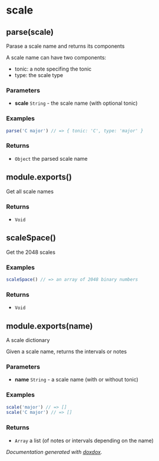 # scale 




## parse(scale) 

Parase a scale name and returns its components

A scale name can have two components:
- tonic: a note specifing the tonic
- type: the scale type


### Parameters

- **scale** `String`   - the scale name (with optional tonic)




### Examples

```javascript
parse('C major') // => { tonic: 'C', type: 'major' }
```


### Returns


- `Object`   the parsed scale name




## module.exports() 

Get all scale names






### Returns


- `Void`




## scaleSpace() 

Get the 2048 scales






### Examples

```javascript
scaleSpace() // => an array of 2048 binary numbers
```


### Returns


- `Void`




## module.exports(name) 

A scale dictionary

Given a scale name, returns the intervals or notes


### Parameters

- **name** `String`   - a scale name (with or without tonic)




### Examples

```javascript
scale('major') // => []
scale('C major') // => []
```


### Returns


- `Array`   a list (of notes or intervals depending on the name)




*Documentation generated with [doxdox](https://github.com/neogeek/doxdox).*
